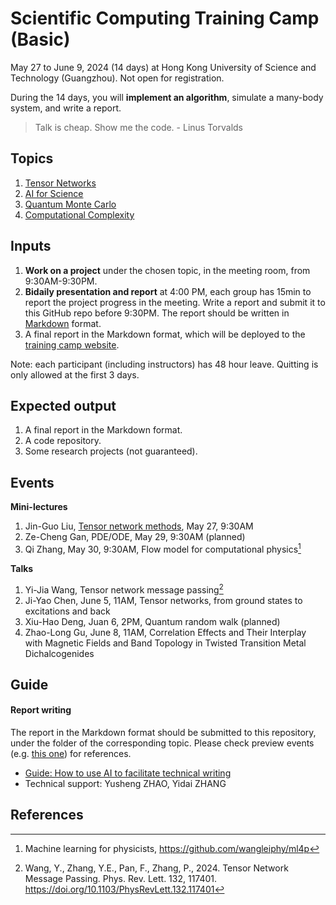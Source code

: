 # Scientific Computing Training Camp (Basic)
May 27 to June 9, 2024 (14 days) at Hong Kong University of Science and Technology (Guangzhou). Not open for registration.

During the 14 days, you will **implement an algorithm**, simulate a many-body system, and write a report.

> Talk is cheap. Show me the code. - Linus Torvalds

## Topics
1. [Tensor Networks](1.tensor-networks/)
2. [AI for Science](2.ai4science/)
3. [Quantum Monte Carlo](3.quantum-monte-carlo/)
4. [Computational Complexity](4.computational-complexity/)

## Inputs
1. **Work on a project** under the chosen topic, in the meeting room, from 9:30AM-9:30PM.
2. **Bidaily presentation and report** at 4:00 PM, each group has 15min to report the project progress in the meeting. Write a report and submit it to this GitHub repo before 9:30PM. The report should be written in [Markdown](https://markdownguide.org/) format.
3. A final report in the Markdown format, which will be deployed to the [training camp website](https://codingthrust.github.io/trainingcamp/).

Note: each participant (including instructors) has 48 hour leave. Quitting is only allowed at the first 3 days.

## Expected output
1. A final report in the Markdown format.
2. A code repository.
3. Some research projects (not guaranteed).

## Events
**Mini-lectures**
1. Jin-Guo Liu, [Tensor network methods](./1.tensor-networks/tutorial/tensornetwork.md), May 27, 9:30AM
2. Ze-Cheng Gan, PDE/ODE, May 29, 9:30AM (planned)
3. Qi Zhang, May 30, 9:30AM, Flow model for computational physics[^ml4p]

**Talks**
1. Yi-Jia Wang, Tensor network message passing[^Wang2024]
3. Ji-Yao Chen, June 5, 11AM, Tensor networks, from ground states to excitations and back
2. Xiu-Hao Deng, Juan 6, 2PM, Quantum random walk (planned)
4. Zhao-Long Gu, June 8, 11AM, Correlation Effects and Their Interplay with Magnetic Fields and Band Topology in Twisted Transition Metal Dichalcogenides

## Guide
#### Report writing
The report in the Markdown format should be submitted to this repository, under the folder of the corresponding topic. Please check preview events (e.g. [this one](https://code.hkust-gz.edu.cn/jinguoliu/rydbergtrainingmaterials/-/tree/main/2.error-correction/reports?ref_type=heads)) for references.

- [Guide: How to use AI to facilitate technical writing](0.intro/toolkit.md)
- Technical support: Yusheng ZHAO, Yidai ZHANG

## References
[^Wang2024]: Wang, Y., Zhang, Y.E., Pan, F., Zhang, P., 2024. Tensor Network Message Passing. Phys. Rev. Lett. 132, 117401. https://doi.org/10.1103/PhysRevLett.132.117401
[^ml4p]: Machine learning for physicists, https://github.com/wangleiphy/ml4p